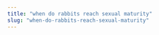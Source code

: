 ```yaml
---
title: "when do rabbits reach sexual maturity"
slug: "when-do-rabbits-reach-sexual-maturity"
---
```


